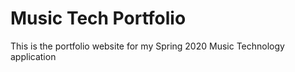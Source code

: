 # Music Tech Portfolio
 This is the portfolio website for my Spring 2020 Music Technology application